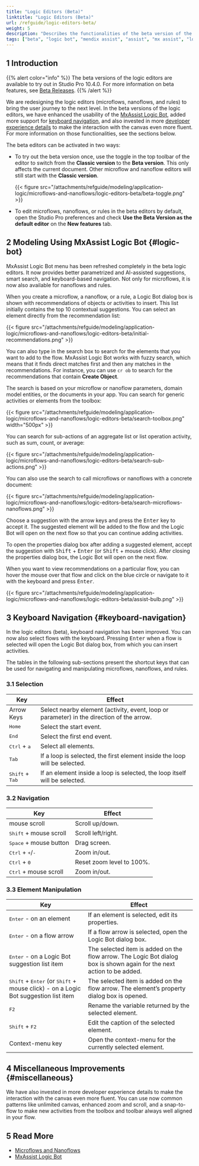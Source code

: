 ```yaml
---
title: "Logic Editors (Beta)"
linktitle: "Logic Editors (Beta)"
url: /refguide/logic-editors-beta/
weight: 5
description: "Describes the functionalities of the beta version of the redesigned microflows, nanoflows, and rules editors."
tags: ["beta", "logic bot", "mendix assist", "assist", "mx assist", "logic", "logic editors", "microflow", "nanoflow", "keyboard navigation", "shortcut"]
---
```


## 1 Introduction

{{% alert color="info" %}}
The beta versions of the logic editors are available to try out in Studio Pro 10.4.0. For more information on beta features, see [Beta Releases](/releasenotes/beta-features/).
{{% /alert %}}

We are redesigning the logic editors (microflows, nanoflows, and rules) to bring the user journey to the next level. In the beta versions of the logic editors, we have enhanced the usability of the [MxAssist Logic Bot](#logic-bot), added more support for [keyboard navigation](#keyboard-navigation), and also invested in more [developer experience details](#miscellaneous) to make the interaction with the canvas even more fluent. For more information on those functionalities, see the sections below. 

The beta editors can be activated in two ways:

* To try out the beta version once, use the toggle in the top toolbar of the editor to switch from the **Classic version** to the **Beta version**. This only affects the current document. Other microflow and nanoflow editors will still start with the **Classic version**.

  {{< figure src="/attachments/refguide/modeling/application-logic/microflows-and-nanoflows/logic-editors-beta/beta-toggle.png" >}}

* To edit microflows, nanoflows, or rules in the beta editors by default, open the Studio Pro preferences and check **Use the Beta Version as the default editor** on the **New features** tab.

## 2 Modeling Using MxAssist Logic Bot {#logic-bot}

MxAssist Logic Bot menu has been refreshed completely in the beta logic editors. It now provides better parametrized and AI-assisted suggestions, smart search, and keyboard-based navigation. Not only for microflows, it is now also available for nanoflows and rules.

When you create a microflow, a nanoflow, or a rule, a Logic Bot dialog box is shown with recommendations of objects or activities to insert. This list initially contains the top 10 contextual suggestions. You can select an element directly from the recommendation list:

{{< figure src="/attachments/refguide/modeling/application-logic/microflows-and-nanoflows/logic-editors-beta/initial-recommendations.png" >}}

You can also type in the search box to search for the elements that you want to add to the flow. MxAssist Logic Bot works with fuzzy search, which means that it finds direct matches first and then any matches in the recommendations. For instance, you can use `cr ob`  to search for the recommendations that contain **Create Object**.

The search is based on your microflow or nanoflow parameters, domain model entities, or the documents in your app. You can search for generic activities or elements from the toolbox:

{{< figure src="/attachments/refguide/modeling/application-logic/microflows-and-nanoflows/logic-editors-beta/search-toolbox.png" width="500px" >}}

You can search for sub-actions of an aggregate list or list operation activity, such as sum, count, or average:

{{< figure src="/attachments/refguide/modeling/application-logic/microflows-and-nanoflows/logic-editors-beta/search-sub-actions.png" >}}

You can also use the search to call microflows or nanoflows with a concrete document:

{{< figure src="/attachments/refguide/modeling/application-logic/microflows-and-nanoflows/logic-editors-beta/search-microflows-nanoflows.png" >}}

Choose a suggestion with the arrow keys and press the <kbd>Enter</kbd> key to accept it. The suggested element will be added to the flow and the Logic Bot will open on the next flow so that you can continue adding activities.

To open the properties dialog box after adding a suggested element, accept the suggestion with <kbd>Shift</kbd> + <kbd>Enter</kbd> (or <kbd>Shift</kbd> + mouse click). After closing the properties dialog box, the Logic Bot will open on the next flow.

When you want to view recommendations on a particular flow, you can hover the mouse over that flow and click on the blue circle or navigate to it with the keyboard and press <kbd>Enter</kbd>.

{{< figure src="/attachments/refguide/modeling/application-logic/microflows-and-nanoflows/logic-editors-beta/assist-bulb.png" >}}

## 3 Keyboard Navigation {#keyboard-navigation}

In the logic editors (beta), keyboard navigation has been improved. You can now also select flows with the keyboard. Pressing <kbd>Enter</kbd> when a flow is selected will open the Logic Bot dialog box, from which you can insert activities.

The tables in the following sub-sections present the shortcut keys that can be used for navigating and manipulating microflows, nanoflows, and rules.

### 3.1 Selection

| Key | Effect |
| --- | --- |
| Arrow Keys | Select nearby element (activity, event, loop or parameter) in the direction of the arrow. |
| <kbd>Home</kbd> | Select the start event. |
| <kbd>End</kbd> | Select the first end event. |
| <kbd>Ctrl</kbd> + <kbd>a</kbd> | Select all elements. |
| <kbd>Tab</kbd> | If a loop is selected, the first element inside the loop will be selected. |
| <kbd>Shift</kbd> + <kbd>Tab</kbd> | If an element inside a loop is selected, the loop itself will be selected. |

### 3.2 Navigation

| Key | Effect |
| --- | --- |
| mouse scroll | Scroll up/down. |
| <kbd>Shift</kbd> + mouse scroll | Scroll left/right. |
| <kbd>Space</kbd> + mouse button | Drag screen.  |
| <kbd>Ctrl</kbd> + <kbd>+</kbd>/<kbd>-</kbd> | Zoom in/out.  |
| <kbd>Ctrl</kbd> + <kbd>0</kbd> | Reset zoom level to 100%. |
| <kbd>Ctrl</kbd> + mouse scroll | Zoom in/out. |

### 3.3 Element Manipulation

| Key | Effect |
| --- | --- |
| <kbd>Enter</kbd> - on an element | If an element is selected, edit its properties. |
| <kbd>Enter</kbd> - on a flow arrow | If a flow arrow is selected, open the Logic Bot dialog box. |
| <kbd>Enter</kbd> - on a Logic Bot suggestion list item | The selected item is added on the flow arrow. The Logic Bot dialog box is shown again for the next action to be added. |
| <kbd>Shift</kbd> + <kbd>Enter</kbd> (or <kbd>Shift</kbd> + mouse click) - on a Logic Bot suggestion list item| The selected item is added on the flow arrow. The element’s property dialog box is opened. |
| <kbd>F2</kbd> | Rename the variable returned by the selected element. |
| <kbd>Shift</kbd> + <kbd>F2</kbd> | Edit the caption of the selected element. |
| Context-menu key | Open the context-menu for the currently selected element. |

## 4 Miscellaneous Improvements {#miscellaneous}

We have also invested in more developer experience details to make the interaction with the canvas even more fluent. You can use now common patterns like unlimited canvas, enhanced zoom and scroll, and a snap-to-flow to make new activities from the toolbox and toolbar always well aligned in your flow.

## 5 Read More

* [Microflows and Nanoflows](/refguide/microflows-and-nanoflows/)
* [MxAssist Logic Bot](/refguide/mx-assist-logic-bot/)
